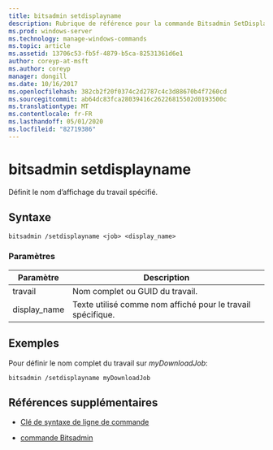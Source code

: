 ```yaml
---
title: bitsadmin setdisplayname
description: Rubrique de référence pour la commande Bitsadmin SetDisplayName, qui définit le nom complet du travail spécifié.
ms.prod: windows-server
ms.technology: manage-windows-commands
ms.topic: article
ms.assetid: 13706c53-fb5f-4879-b5ca-82531361d6e1
author: coreyp-at-msft
ms.author: coreyp
manager: dongill
ms.date: 10/16/2017
ms.openlocfilehash: 382cb2f20f0374c2d2787c4c3d88670b4f7260cd
ms.sourcegitcommit: ab64dc83fca28039416c26226815502d0193500c
ms.translationtype: MT
ms.contentlocale: fr-FR
ms.lasthandoff: 05/01/2020
ms.locfileid: "82719386"
---
```

# <a name="bitsadmin-setdisplayname"></a>bitsadmin setdisplayname

Définit le nom d’affichage du travail spécifié.

## <a name="syntax"></a>Syntaxe

```
bitsadmin /setdisplayname <job> <display_name>
```

### <a name="parameters"></a>Paramètres

| Paramètre | Description |
| --------- | ----------- |
| travail | Nom complet ou GUID du travail. |
| display_name | Texte utilisé comme nom affiché pour le travail spécifique. |

## <a name="examples"></a>Exemples

Pour définir le nom complet du travail sur *myDownloadJob*:

```
bitsadmin /setdisplayname myDownloadJob
```

## <a name="additional-references"></a>Références supplémentaires

- [Clé de syntaxe de ligne de commande](command-line-syntax-key.md)

- [commande Bitsadmin](bitsadmin.md)
